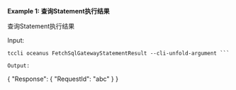 **Example 1: 查询Statement执行结果**

查询Statement执行结果

Input: 

```
tccli oceanus FetchSqlGatewayStatementResult --cli-unfold-argument ```

Output: 
```
{
    "Response": {
        "RequestId": "abc"
    }
}
```

